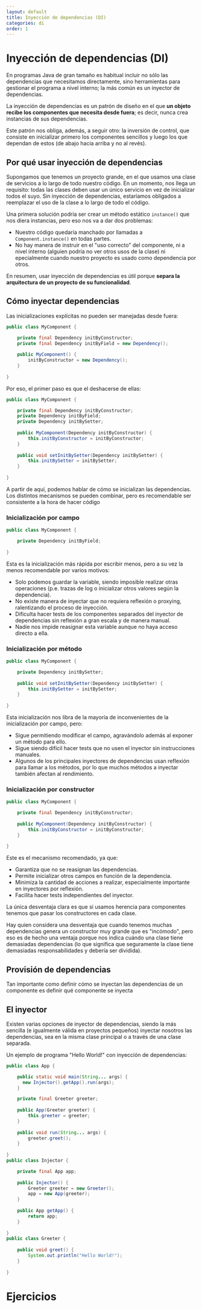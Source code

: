 ```yaml
---
layout: default
title: Inyección de dependencias (DI)
categories: di
order: 1
---
```


# Inyección de dependencias (DI)

En programas Java de gran tamaño es habitual incluir no sólo las dependencias que necesitamos directamente, 
sino herramientas para gestionar el programa a nivel interno; la más común es un inyector de dependencias.

La inyección de dependencias es un patrón de diseño en el que **un objeto recibe los componentes que necesita desde fuera**; 
es decir, nunca crea instancias de sus dependencias.

Este patrón nos obliga, además, a seguir otro: 
la inversión de control, que consiste en inicializar primero los componentes sencillos y luego los que dependan de estos
(de abajo hacia arriba y no al revés).

## Por qué usar inyección de dependencias

Supongamos que tenemos un proyecto grande, en el que usamos una clase de servicios a lo largo de todo nuestro código.
En un momento, nos llega un requisito: todas las clases deben usar un único servicio en vez de inicializar todos el suyo.
Sin inyección de dependencias, estaríamos obligados a reemplazar el uso de la clase a lo largo de todo el código.

Una primera solución podría ser crear un método estático `instance()` que nos diera instancias, pero eso nos va a dar dos problemas:
* Nuestro código quedaría manchado por llamadas a `Component.instance()` en todas partes.
* No hay manera de instruir en el "uso correcto" del componente, ni a nivel interno (alguien podría no ver otros usos de la clase)
ni epecialmente cuando nuestro proyecto es usado como dependencia por otros.

En resumen, usar inyección de dependencias es útil porque **separa la arquitectura de un proyecto de su funcionalidad**.

## Cómo inyectar dependencias

Las inicializaciones explícitas no pueden ser manejadas desde fuera:
```java
public class MyComponent {

    private final Dependency initByConstructor;
    private final Dependency initByField = new Dependency();
    
    public MyComponent() {
        initByConstructor = new Dependency();
    }
    
}
```

Por eso, el primer paso es que el deshacerse de ellas:
```java
public class MyComponent {

    private final Dependency initByConstructor;
    private Dependency initByField;
    private Dependency initBySetter;
    
    public MyComponent(Dependency initByConstructor) {
        this.initByConstructor = initByConstructor;
    }
    
    public void setInitBySetter(Dependency initBySetter) {
        this.initBySetter = initBySetter;
    }
    
}
```

A partir de aquí, podemos hablar de cómo se inicializan las dependencias.
Los distintos mecanismos se pueden combinar, pero es recomendable ser consistente a la hora de hacer código

### Inicialización por campo
```java
public class MyComponent {

    private Dependency initByField;
    
}
```

Esta es la inicialización más rápida por escribir menos, pero a su vez la menos recomendable por varios motivos:
* Solo podemos guardar la variable, siendo imposible realizar otras operaciones 
(p.e. trazas de log o inicializar otros valores según la dependencia).
* No existe manera de inyectar que no requiera reflexión o proxying, ralentizando el proceso de inyección.
* Dificulta hacer tests de los componentes separados del inyector de dependencias sin reflexión a gran escala y de manera manual.
* Nadie nos impide reasignar esta variable aunque no haya acceso directo a ella.

### Inicialización por método
```java
public class MyComponent {

    private Dependency initBySetter;
    
    public void setInitBySetter(Dependency initBySetter) {
        this.initBySetter = initBySetter;
    }
    
}
```

Esta inicialización nos libra de la mayoría de inconvenientes de la inicialización por campo, pero:
* Sigue permitiendo modificar el campo, agravándolo además al exponer un método para ello.
* Sigue siendo difícil hacer tests que no usen el inyector sin instrucciones manuales.
* Algunos de los principales inyectores de dependencias usan reflexión para llamar a los métodos, 
por lo que muchos métodos a inyectar también afectan al rendimiento.

### Inicialización por constructor
```java
public class MyComponent {

    private final Dependency initByConstructor;
    
    public MyComponent(Dependency initByConstructor) {
        this.initByConstructor = initByConstructor;
    }
    
}
```

Este es el mecanismo recomendado, ya que:
* Garantiza que no se reasignan las dependencias.
* Permite inicializar otros campos en función de la dependencia.
* Minimiza la cantidad de acciones a realizar, especialmente importante en inyectores por reflexión.
* Facilita hacer tests independientes del inyector.

La única desventaja clara es que si usamos herencia para componentes tenemos que pasar los constructores en cada clase.

Hay quien considera una desventaja que cuando tenemos muchas dependencias genera un constructor muy grande que es "incómodo", 
pero eso es de hecho una ventaja porque nos indica cuándo una clase tiene demasiadas dependencias
(lo que significa que seguramente la clase tiene demasiadas responsabilidades y debería ser dividida).

## Provisión de dependencias

Tan importante como definir cómo se inyectan las dependencias de un componente es definir qué componente se inyecta

## El inyector

Existen varias opciones de inyector de dependencias, siendo la más sencilla (e igualmente válida en proyectos pequeños)
inyectar nosotros las dependencias, sea en la misma clase principal o a través de una clase separada.

Un ejemplo de programa "Hello World!" con inyección de dependencias:
```java
public class App {

    public static void main(String... args) {
      new Injector().getApp().run(args);
    }

    private final Greeter greeter;
    
    public App(Greeter greeter) {
        this.greeter = greeter;
    }
    
    public void run(String... args) {
        greeter.greet();
    }
    
}
public class Injector {

    private final App app;
    
    public Injector() {
        Greeter greeter = new Greeter();
        app = new App(greeter);
    }
    
    public App getApp() {
        return app;
    }
    
}
public class Greeter {
    
    public void greet() {
        System.out.println("Hello World!");
    }
    
}
```

# Ejercicios
